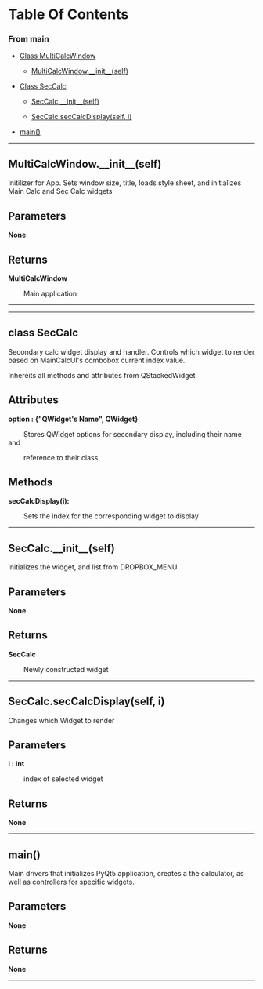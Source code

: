 # Table Of Contents

### From main
* [Class MultiCalcWindow](#class-multicalcwindow)

	* [MultiCalcWindow.\_\_init\_\_(self)](#multicalcwindow\\init\\self)

* [Class SecCalc](#class-seccalc)

	* [SecCalc.\_\_init\_\_(self)](#seccalcinitself)

	* [SecCalc.secCalcDisplay(self, i)](#seccalcseccalcdisplayself-i)

* [main()](#main)


****************************************************
## __MultiCalcWindow.\_\_init\_\_(self)__
Initilizer for App. Sets window size, title, loads style sheet,
and initializes Main Calc and Sec Calc widgets

Parameters
----------
__None__

Returns
-------
__MultiCalcWindow__

&nbsp;&nbsp;&nbsp;&nbsp;&nbsp;&nbsp;&nbsp;&nbsp;Main application



****************************************************

****************************************************
## __class SecCalc__
Secondary calc widget display and handler. Controls which widget to render based 
on MainCalcUI's combobox current index value.

Inhereits all methods and attributes from QStackedWidget

Attributes
----------
__option : {"QWidget's Name", QWidget}__

&nbsp;&nbsp;&nbsp;&nbsp;&nbsp;&nbsp;&nbsp;&nbsp;Stores QWidget options for secondary display, including their name and

&nbsp;&nbsp;&nbsp;&nbsp;&nbsp;&nbsp;&nbsp;&nbsp;reference to their class.

Methods
-------
__secCalcDisplay(i):__

&nbsp;&nbsp;&nbsp;&nbsp;&nbsp;&nbsp;&nbsp;&nbsp;Sets the index for the corresponding widget to display



****************************************************
## __SecCalc.\_\_init\_\_(self)__
Initializes the widget, and list from DROPBOX_MENU

Parameters
----------
__None__

Returns
-------
__SecCalc__

&nbsp;&nbsp;&nbsp;&nbsp;&nbsp;&nbsp;&nbsp;&nbsp;Newly constructed widget



****************************************************
## __SecCalc.secCalcDisplay(self, i)__
Changes which Widget to render

Parameters
----------
__i : int__

&nbsp;&nbsp;&nbsp;&nbsp;&nbsp;&nbsp;&nbsp;&nbsp;index of selected widget

Returns
-------
__None__



****************************************************
## __main()__
Main drivers that initializes PyQt5 application, creates a the calculator,
as well as controllers for specific widgets.

Parameters
----------
__None__

Returns
-------
__None__


****************************************************

